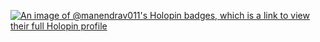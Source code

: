 [![An image of @manendrav011's Holopin badges, which is a link to view their full Holopin profile](https://holopin.me/manendrav011)](https://holopin.io/@manendrav011)

